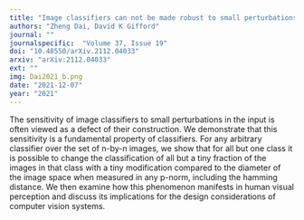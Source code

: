 ```yaml
---
title: "Image classifiers can not be made robust to small perturbations"
authors: "Zheng Dai, David K Gifford"
journal: ""
journalspecific:  "Volume 37, Issue 19"
doi: "10.48550/arXiv.2112.04033"
arxiv: "arXiv:2112.04033"
ext: ""
img: Dai2021_b.png
date: "2021-12-07"
year: "2021"
---
```


The sensitivity of image classifiers to small perturbations in the input is often viewed as a defect of their construction. We demonstrate that this sensitivity is a fundamental property of classifiers. For any arbitrary classifier over the set of n-by-n images, we show that for all but one class it is possible to change the classification of all but a tiny fraction of the images in that class with a tiny modification compared to the diameter of the image space when measured in any p-norm, including the hamming distance. We then examine how this phenomenon manifests in human visual perception and discuss its implications for the design considerations of computer vision systems.
